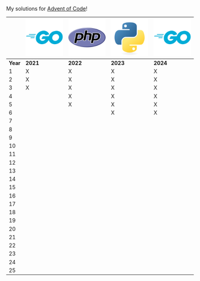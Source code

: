 My solutions for [Advent of Code](https://adventofcode.com/)!

  
|          | ![](assets/go.svg) | ![](assets/php.svg) | ![](assets/python.svg) | ![](assets/go.svg) |
|----------|--------------------|---------------------|------------------------|--------------------|  
| **Year** | **2021**           | **2022**            | **2023**               | **2024**           |
| 1        | X                  | X                   | X                      | X                  |  
| 2        | X                  | X                   | X                      | X                  |  
| 3        | X                  | X                   | X                      | X                  |  
| 4        |                    | X                   | X                      | X                  |  
| 5        |                    | X                   | X                      | X                  |  
| 6        |                    |                     | X                      | X                  |  
| 7        |                    |                     |                        |                    |  
| 8        |                    |                     |                        |                    |  
| 9        |                    |                     |                        |                    |  
| 10       |                    |                     |                        |                    |  
| 11       |                    |                     |                        |                    |  
| 12       |                    |                     |                        |                    |  
| 13       |                    |                     |                        |                    |  
| 14       |                    |                     |                        |                    |  
| 15       |                    |                     |                        |                    |  
| 16       |                    |                     |                        |                    |  
| 17       |                    |                     |                        |                    |  
| 18       |                    |                     |                        |                    |  
| 19       |                    |                     |                        |                    |  
| 20       |                    |                     |                        |                    |  
| 21       |                    |                     |                        |                    |  
| 22       |                    |                     |                        |                    |  
| 23       |                    |                     |                        |                    |  
| 24       |                    |                     |                        |                    |  
| 25       |                    |                     |                        |                    |